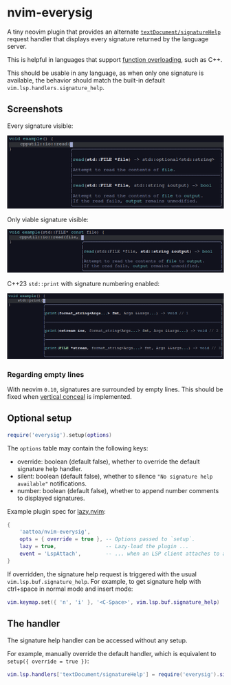# nvim-everysig

A tiny neovim plugin that provides an alternate [`textDocument/signatureHelp`](https://microsoft.github.io/language-server-protocol/specifications/lsp/3.17/specification/#textDocument_signatureHelp) request handler that displays every signature returned by the language server.

This is helpful in languages that support [function overloading](https://en.wikipedia.org/wiki/Function_overloading), such as C++.

This should be usable in any language, as when only one signature is available, the behavior should match the built-in default `vim.lsp.handlers.signature_help`.

## Screenshots

Every signature visible:

![](screenshots/read-1.png)

Only viable signature visible:

![](screenshots/read-2.png)

C++23 `std::print` with signature numbering enabled:

![](screenshots/numbered-print.png)

### Regarding empty lines

With neovim `0.10`, signatures are surrounded by empty lines. This should be fixed when [vertical conceal](https://github.com/neovim/neovim/issues/25718) is implemented.

## Optional setup

```lua
require('everysig').setup(options)
```

The `options` table may contain the following keys:

- override: boolean (default false), whether to override the default signature help handler.
- silent: boolean (default false), whether to silence `"No signature help available"` notifications.
- number: boolean (default false), whether to append number comments to displayed signatures.

Example plugin spec for [lazy.nvim](https://github.com/folke/lazy.nvim):

```lua
{
    'aattoa/nvim-everysig',
    opts = { override = true }, -- Options passed to `setup`.
    lazy = true,                -- Lazy-load the plugin ...
    event = 'LspAttach',        -- ... when an LSP client attaches to a buffer.
}
```

If overridden, the signature help request is triggered with the usual `vim.lsp.buf.signature_help`. For example, to get signature help with ctrl+space in normal mode and insert mode:

```lua
vim.keymap.set({ 'n', 'i' }, '<C-Space>', vim.lsp.buf.signature_help)
```

## The handler

The signature help handler can be accessed without any setup.

For example, manually override the default handler, which is equivalent to `setup({ override = true })`:

```lua
vim.lsp.handlers['textDocument/signatureHelp'] = require('everysig').signature_help_handler
```
